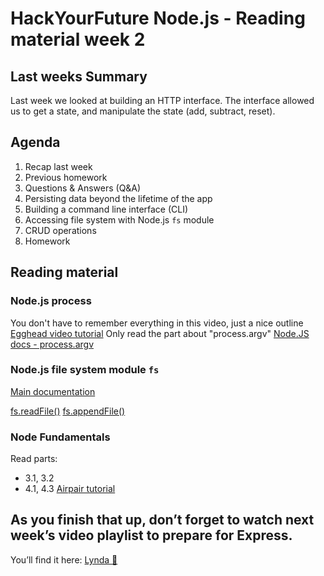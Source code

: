 # HackYourFuture Node.js - Reading material week 2

## Last weeks Summary

Last week we looked at building an HTTP interface. The interface allowed us to
get a state, and manipulate the state (add, subtract, reset).

## Agenda

1. Recap last week
2. Previous homework
3. Questions & Answers (Q&A)
4. Persisting data beyond the lifetime of the app
5. Building a command line interface (CLI)
6. Accessing file system with Node.js `fs` module
7. CRUD operations
8. Homework

## Reading material

### Node.js process

You don't have to remember everything in this video, just a nice outline
[Egghead video tutorial](https://egghead.io/lessons/node-js-the-node-js-process-object)
Only read the part about "process.argv"
[Node.JS docs - process.argv](https://nodejs.org/docs/latest/api/process.html#process_process_argv)

### Node.js file system module `fs`

[Main documentation](https://nodejs.org/docs/latest-v8.x/api/fs.html)

[fs.readFile()](https://nodejs.org/docs/latest-v8.x/api/fs.html#fs_fs_readfile_path_options_callback)
[fs.appendFile()](https://nodejs.org/docs/latest-v8.x/api/fs.html#fs_fs_appendfile_file_data_options_callback)

### Node Fundamentals

Read parts:
- 3.1, 3.2
- 4.1, 4.3
[Airpair tutorial](https://www.airpair.com/javascript/node-js-tutorial#3-node-fundamentals)

## As you finish that up, don’t forget to watch next week’s video playlist to prepare for Express.

You’ll find it here: [Lynda :information_desk_person:](https://www.lynda.com/SharedPlaylist/e8a2fec772bb462da38429629a34f3b7)
